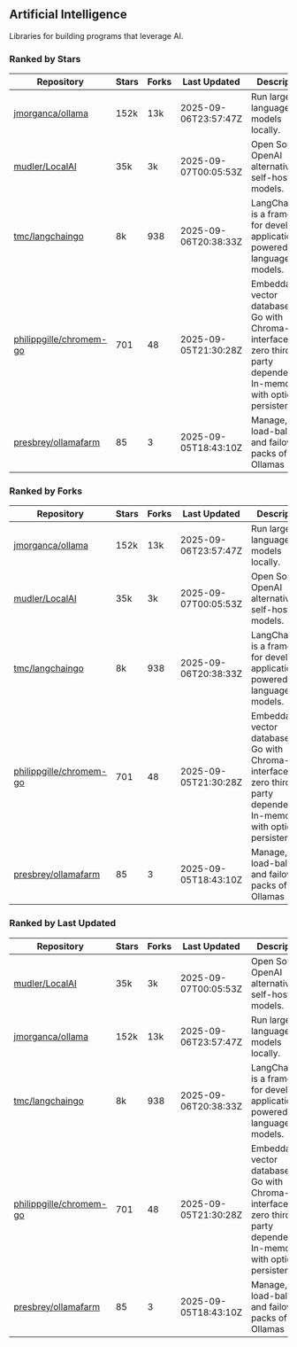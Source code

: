 ## Artificial Intelligence

Libraries for building programs that leverage AI.

### Ranked by Stars

| Repository | Stars | Forks | Last Updated | Description | 
|------------|-------|-------|--------------|-------------|
| [jmorganca/ollama](https://github.com/jmorganca/ollama) | 152k | 13k | 2025-09-06T23:57:47Z |  Run large language models locally. |
| [mudler/LocalAI](https://github.com/mudler/LocalAI) | 35k | 3k | 2025-09-07T00:05:53Z |  Open Source OpenAI alternative, self-host AI models. |
| [tmc/langchaingo](https://github.com/tmc/langchaingo) | 8k | 938 | 2025-09-06T20:38:33Z |  LangChainGo is a framework for developing applications powered by language models. |
| [philippgille/chromem-go](https://github.com/philippgille/chromem-go) | 701 | 48 | 2025-09-05T21:30:28Z |  Embeddable vector database for Go with Chroma-like interface and zero third-party dependencies. In-memory with optional persistence. |
| [presbrey/ollamafarm](https://github.com/presbrey/ollamafarm) | 85 | 3 | 2025-09-05T18:43:10Z |  Manage, load-balance, and failover packs of Ollamas |

### Ranked by Forks

| Repository | Stars | Forks | Last Updated | Description | 
|------------|-------|-------|--------------|-------------|
| [jmorganca/ollama](https://github.com/jmorganca/ollama) | 152k | 13k | 2025-09-06T23:57:47Z |  Run large language models locally. |
| [mudler/LocalAI](https://github.com/mudler/LocalAI) | 35k | 3k | 2025-09-07T00:05:53Z |  Open Source OpenAI alternative, self-host AI models. |
| [tmc/langchaingo](https://github.com/tmc/langchaingo) | 8k | 938 | 2025-09-06T20:38:33Z |  LangChainGo is a framework for developing applications powered by language models. |
| [philippgille/chromem-go](https://github.com/philippgille/chromem-go) | 701 | 48 | 2025-09-05T21:30:28Z |  Embeddable vector database for Go with Chroma-like interface and zero third-party dependencies. In-memory with optional persistence. |
| [presbrey/ollamafarm](https://github.com/presbrey/ollamafarm) | 85 | 3 | 2025-09-05T18:43:10Z |  Manage, load-balance, and failover packs of Ollamas |

### Ranked by Last Updated

| Repository | Stars | Forks | Last Updated | Description | 
|------------|-------|-------|--------------|-------------|
| [mudler/LocalAI](https://github.com/mudler/LocalAI) | 35k | 3k | 2025-09-07T00:05:53Z |  Open Source OpenAI alternative, self-host AI models. |
| [jmorganca/ollama](https://github.com/jmorganca/ollama) | 152k | 13k | 2025-09-06T23:57:47Z |  Run large language models locally. |
| [tmc/langchaingo](https://github.com/tmc/langchaingo) | 8k | 938 | 2025-09-06T20:38:33Z |  LangChainGo is a framework for developing applications powered by language models. |
| [philippgille/chromem-go](https://github.com/philippgille/chromem-go) | 701 | 48 | 2025-09-05T21:30:28Z |  Embeddable vector database for Go with Chroma-like interface and zero third-party dependencies. In-memory with optional persistence. |
| [presbrey/ollamafarm](https://github.com/presbrey/ollamafarm) | 85 | 3 | 2025-09-05T18:43:10Z |  Manage, load-balance, and failover packs of Ollamas |

